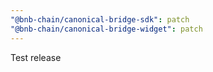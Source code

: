 ```yaml
---
"@bnb-chain/canonical-bridge-sdk": patch
"@bnb-chain/canonical-bridge-widget": patch
---
```


Test release
